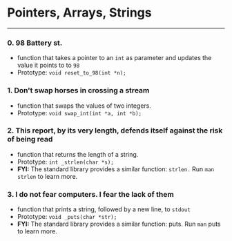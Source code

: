 # Pointers, Arrays, Strings
<hr />

### 0. 98 Battery st.
- function that takes a pointer to an `int` as parameter and updates the value it points to to `98`
- Prototype: `void reset_to_98(int *n);`

### 1. Don't swap horses in crossing a stream
- function that swaps the values of two integers.
- Prototype: `void swap_int(int *a, int *b);`


### 2. This report, by its very length, defends itself against the risk of being read
- function that returns the length of a string.
- Prototype: `int _strlen(char *s);`
- **FYI:** The standard library provides a similar function: `strlen.` Run `man strlen` to learn more.

### 3. I do not fear computers. I fear the lack of them
- function that prints a string, followed by a new line, to `stdout`
- Prototype: `void _puts(char *str);`
- **FYI:** The standard library provides a similar function: puts. Run `man` puts to learn more.
